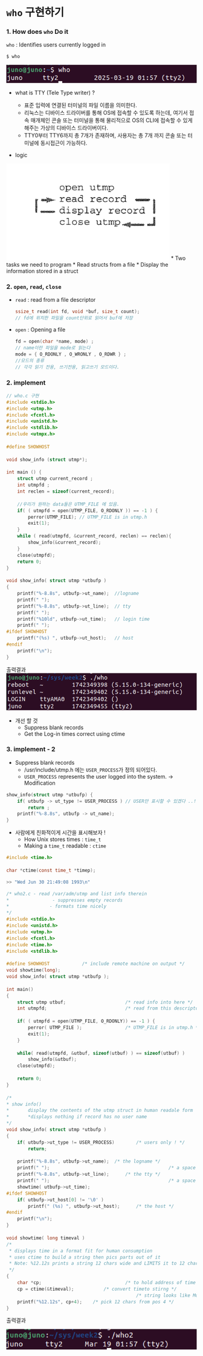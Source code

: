 # `who` 구현하기
### 1. How does `who` Do it 
`who` : Identifies users currently logged in
``` bash 
$ who
```
![who](../assets/who/who_1.png)

* what is TTY (Tele Type writer) ?
    * 표준 입력에 연결된 터미널의 파일 이름을 의미한다.
    * 리눅스는 디바이스 드라이버를 통해 OS에 접속할 수 있도록 하는데, 여기서 접속 매개체인 콘솔 또는 터미널을 통해 물리적으로 OS의 CLI에 접속할 수 있게 해주는 가상의 디바이스 드라이버이다.
    * TTY0부터 TTY6까지 총 7개가 존재하며, 사용자는 총 7개 까지 콘솔 또는 터미널에 동시접근이 가능하다.

* logic

![who_logic](../assets/who/who_2.png)
    * Two tasks we need to program
      * Read structs from a file
      * Display the information stored in a struct

### 2. `open`, `read`, `close` 
* `read` : read from a file descriptor
    ``` c
    ssize_t read(int fd, void *buf, size_t count);
    // fd에 위치한 파일을 count단위로 읽어서 buf에 저장
    ```
* `open` : Opening a file
    ``` c
    fd = open(char *name, mode) ;
    // name이란 파일을 mode로 읽는다
    mode = { O_RDONLY , O_WRONLY , O_RDWR } ;
    //모드의 종류
    // 각각 읽기 전용, 쓰기전용, 읽고쓰기 모드이다.
    ```
### 2. implement
``` c
// who.c 구현
#include <stdio.h>
#include <utmp.h>
#include <fcntl.h>
#include <unistd.h>
#include <stdlib.h>
#include <utmpx.h>

#define SHOWHOST

void show_info (struct utmp*);

int main () {
    struct utmp current_record ;
    int utmpfd ;
    int reclen = sizeof(current_record);

    //우리가 원하는 data들은 UTMP_FILE 에 있음.
    if( ( utmpfd = open(UTMP_FILE, O_RDONLY )) == -1 ) {
        perror(UTMP_FILE); // UTMP_FILE is in utmp.h
        exit(1);
    }
    while ( read(utmpfd, &current_record, reclen) == reclen){
        show_info(&current_record);
    }
    close(utmpfd);
    return 0;
}

void show_info( struct utmp *utbufp )
{
	printf("%-8.8s", utbufp->ut_name);  //logname
	printf(" ");					
	printf("%-8.8s", utbufp->ut_line);  // tty
	printf(" ");						
	printf("%10ld", utbufp->ut_time);   // login time
	printf(" ");						
#ifdef SHOWHOST
	printf("(%s) ", utbufp->ut_host);   // host
#endif
	printf("\n");	
}
```
출력결과
![who_imp_result](../assets/who/who_3.png)

* 개선 할 것   
    * Suppress blank records
    * Get the Log-in times correct using ctime

### 3. implement - 2
* Suppress blank records 
    * /usr/include/utmp.h 에는 `USER_PROCESS`가 정의 되어있다.
    * `USER_PROCESS` represents the user logged into the system.
-> Modification
```c
show_info(struct utmp *utbufp) {
    if( utbufp -> ut_type != USER_PROCESS ) // USER만 표시할 수 있겠다 ..!
        return ;
    printf("%-8.8s", utbufp -> ut_name);
}
```

* 사람에게 친화적이게 시간을 표시해보자 !
    * How Unix stores times : `time_t`
    * Making a `time_t` readable : `ctime`
``` c
#include <time.h>

char *ctime(const time_t *timep);
```
``` bash
>> "Wed Jun 30 21:49:08 1993\n"
```

``` c 
/* who2.c - read /var/adm/utmp and list info therein
*			     - suppresses empty records
*               - formats time nicely
*/
#include <stdio.h>
#include <unistd.h>
#include <utmp.h>
#include <fcntl.h>
#include <time.h>
#include <stdlib.h>

#define SHOWHOST			/* include remote machine on output */
void showtime(long);
void show_info( struct utmp *utbufp );

int main()
{
	struct utmp utbuf;						/* read info into here */
	int	utmpfd;								/* read from this descriptor */

	if( ( utmpfd = open(UTMP_FILE, O_RDONLY)) == -1 ) {
		perror( UTMP_FILE );				/* UTMP_FILE is in utmp.h */
		exit(1);
	}

	while( read(utmpfd, &utbuf, sizeof(utbuf) ) == sizeof(utbuf) )
		show_info(&utbuf);
	close(utmpfd);

	return 0;
}

/*
* show info()
*		display the contents of the utmp struct in human readale form
*		*displays nothing if record has no user name
*/
void show_info( struct utmp *utbufp )
{
	if( utbufp->ut_type != USER_PROCESS)		/* users only ! */
		return;

	printf("%-8.8s", utbufp->ut_name);	/* the logname */
	printf(" ");											/* a space		*/
	printf("%-8.8s", utbufp->ut_line);		/* the tty */
	printf(" ");											/* a space		*/
	showtime( utbufp->ut_time);
#ifdef SHOWHOST
	if( utbufp->ut_host[0] != '\0' )
		printf(" (%s) ", utbufp->ut_host);		/* the host */
#endif
	printf("\n");	
}

void showtime( long timeval )
/*
 * displays time in a format fit for human consumption
 * uses ctime to build a string then pics parts out of it
 * Note: %12.12s prints a string 12 chars wide and LIMITS it to 12 chars.
 */
{
	char *cp;								/* to hold address of time */
	cp = ctime(&timeval);			/* convert timeto stirng */
												/* string looks like Mon Feb 4 00:46:40 EST 1991 */
	printf("%12.12s", cp+4);	/* pick 12 chars from pos 4 */
}
```
출력결과

![who2_result](../assets/who/who_4.png)
